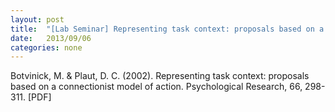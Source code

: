 ```yaml
---
layout: post
title:  "[Lab Seminar] Representing task context: proposals based on a connectionist model of action"
date:   2013/09/06
categories: none
---
```






Botvinick, M. & Plaut, D. C. (2002). Representing task context: proposals based on a connectionist model of action. Psychological Research, 66, 298-311. [PDF]





 

